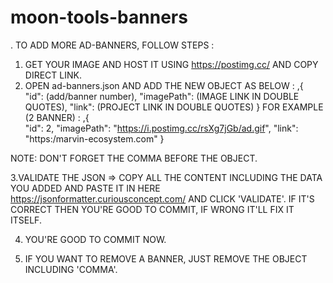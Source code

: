 # moon-tools-banners

. TO ADD MORE AD-BANNERS, FOLLOW STEPS :

1. GET YOUR IMAGE AND HOST IT USING https://postimg.cc/ AND COPY DIRECT LINK.
2. OPEN ad-banners.json AND ADD THE NEW OBJECT AS BELOW :
      ,{  
      "id": (add/banner number),
      "imagePath": (IMAGE LINK IN DOUBLE QUOTES),
      "link": (PROJECT LINK IN DOUBLE QUOTES)
      }
FOR EXAMPLE (2 BANNER) :
      ,{  
      "id": 2,
      "imagePath": "https://i.postimg.cc/rsXg7jGb/ad.gif",
      "link": "https:/marvin-ecosystem.com"
       }

NOTE: DON'T FORGET THE COMMA BEFORE THE OBJECT.

3.VALIDATE THE JSON => COPY ALL THE CONTENT INCLUDING THE DATA YOU ADDED AND PASTE IT IN HERE https://jsonformatter.curiousconcept.com/ AND CLICK 'VALIDATE'. IF IT'S CORRECT THEN YOU'RE GOOD TO COMMIT, IF WRONG IT'LL FIX IT ITSELF.

4. YOU'RE GOOD TO COMMIT NOW.

5. IF YOU WANT TO REMOVE A BANNER, JUST REMOVE THE OBJECT INCLUDING 'COMMA'.
